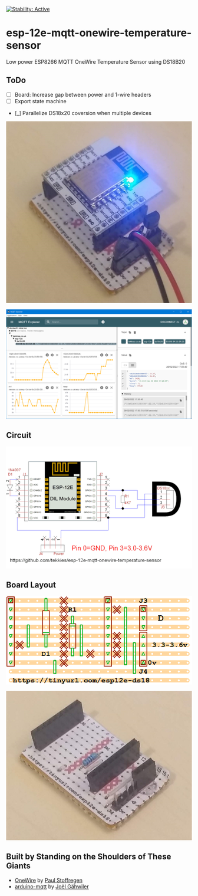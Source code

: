[![Stability: Active](https://masterminds.github.io/stability/active.svg)](https://masterminds.github.io/stability/active.html)
# esp-12e-mqtt-onewire-temperature-sensor
Low power ESP8266 MQTT OneWire Temperature Sensor using DS18B20

## ToDo
- [ ] Board: Increase gap between power and 1-wire headers
- [ ] Export state machine
- [_] Parallelize DS18x20 coversion when multiple devices

![Installed](doc/photo-installed.jpg)

![MQTT Explorer](doc/mqtt-explorer-screenshot.png)


## Circuit 
![Circuit](board/ESP-12E-OneWire-TinyCAD.png)

## Board Layout
![Boad Layout](board/ESP-12E-OneWire-VeeCAD.png)

![Bare Board](doc/photo-bare-board.jpg)

## Built by Standing on the Shoulders of These Giants
 - [OneWire](https://github.com/PaulStoffregen/OneWire) by [Paul Stoffregen](https://github.com/PaulStoffregen)
 - [arduino-mqtt](https://github.com/256dpi/arduino-mqtt)  by [Joël Gähwiler](https://github.com/256dpi)